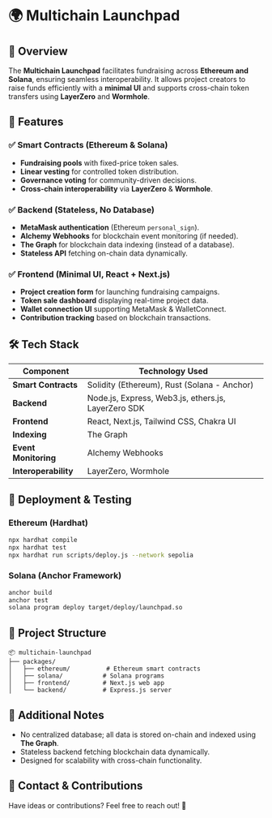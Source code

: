 # 🌍 Multichain Launchpad

## 🚀 Overview
The **Multichain Launchpad** facilitates fundraising across **Ethereum and Solana**, ensuring seamless interoperability. It allows project creators to raise funds efficiently with a **minimal UI** and supports cross-chain token transfers using **LayerZero** and **Wormhole**.

## 📌 Features
### ✅ Smart Contracts (Ethereum & Solana)
- **Fundraising pools** with fixed-price token sales.
- **Linear vesting** for controlled token distribution.
- **Governance voting** for community-driven decisions.
- **Cross-chain interoperability** via **LayerZero** & **Wormhole**.

### ✅ Backend (Stateless, No Database)
- **MetaMask authentication** (Ethereum `personal_sign`).
- **Alchemy Webhooks** for blockchain event monitoring (if needed).
- **The Graph** for blockchain data indexing (instead of a database).
- **Stateless API** fetching on-chain data dynamically.

### ✅ Frontend (Minimal UI, React + Next.js)
- **Project creation form** for launching fundraising campaigns.
- **Token sale dashboard** displaying real-time project data.
- **Wallet connection UI** supporting MetaMask & WalletConnect.
- **Contribution tracking** based on blockchain transactions.

## 🛠️ Tech Stack
| **Component**   | **Technology Used** |
|---------------|------------------|
| **Smart Contracts** | Solidity (Ethereum), Rust (Solana - Anchor) |
| **Backend** | Node.js, Express, Web3.js, ethers.js, LayerZero SDK |
| **Frontend** | React, Next.js, Tailwind CSS, Chakra UI |
| **Indexing** | The Graph |
| **Event Monitoring** | Alchemy Webhooks |
| **Interoperability** | LayerZero, Wormhole |

## 📜 Deployment & Testing
### **Ethereum (Hardhat)**
```sh
npx hardhat compile
npx hardhat test
npx hardhat run scripts/deploy.js --network sepolia
```

### **Solana (Anchor Framework)**
```sh
anchor build
anchor test
solana program deploy target/deploy/launchpad.so
```

## 📂 Project Structure 
```
📦 multichain-launchpad
├── packages/
│   ├── ethereum/          # Ethereum smart contracts
│   ├── solana/           # Solana programs
│   ├── frontend/         # Next.js web app
│   └── backend/          # Express.js server 
```
## 📌 Additional Notes
- No centralized database; all data is stored on-chain and indexed using **The Graph**.
- Stateless backend fetching blockchain data dynamically.
- Designed for scalability with cross-chain functionality.

## 📧 Contact & Contributions
Have ideas or contributions? Feel free to reach out! 🚀





